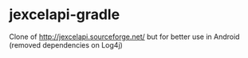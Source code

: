 # jexcelapi-gradle
Clone of http://jexcelapi.sourceforge.net/ but for better use in Android (removed dependencies on Log4j)
